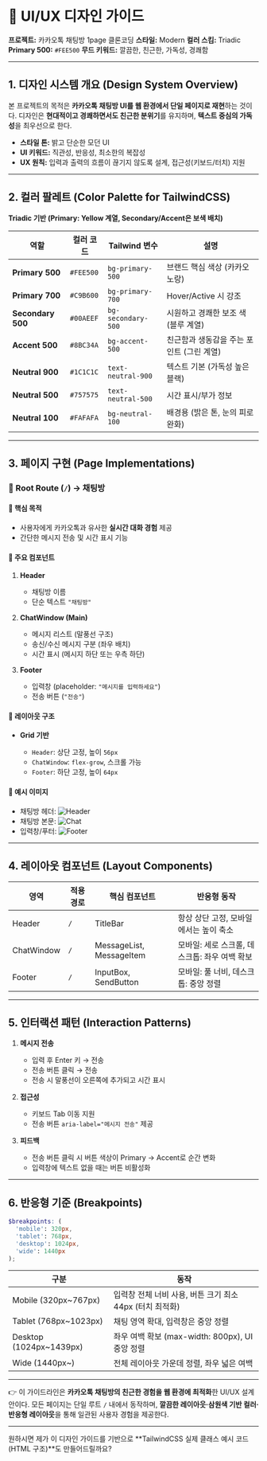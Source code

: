 # 🎨 UI/UX 디자인 가이드

**프로젝트:** 카카오톡 채팅방 1page 클론코딩
**스타일:** Modern
**컬러 스킴:** Triadic
**Primary 500:** `#FEE500`
**무드 키워드:** 깔끔한, 친근한, 가독성, 경쾌함

---

## 1. 디자인 시스템 개요 (Design System Overview)

본 프로젝트의 목적은 **카카오톡 채팅방 UI를 웹 환경에서 단일 페이지로 재현**하는 것이다.
디자인은 **현대적이고 경쾌하면서도 친근한 분위기**를 유지하며, **텍스트 중심의 가독성**을 최우선으로 한다.

* **스타일 톤:** 밝고 단순한 모던 UI
* **UI 키워드:** 직관성, 반응성, 최소한의 복잡성
* **UX 원칙:** 입력과 출력의 흐름이 끊기지 않도록 설계, 접근성(키보드/터치) 지원

---

## 2. 컬러 팔레트 (Color Palette for TailwindCSS)

**Triadic 기반 (Primary: Yellow 계열, Secondary/Accent은 보색 배치)**

| 역할                | 컬러 코드     | Tailwind 변수        | 설명                       |
| ----------------- | --------- | ------------------ | ------------------------ |
| **Primary 500**   | `#FEE500` | `bg-primary-500`   | 브랜드 핵심 색상 (카카오 노랑)       |
| **Primary 700**   | `#C9B600` | `bg-primary-700`   | Hover/Active 시 강조        |
| **Secondary 500** | `#00AEEF` | `bg-secondary-500` | 시원하고 경쾌한 보조 색 (블루 계열)    |
| **Accent 500**    | `#8BC34A` | `bg-accent-500`    | 친근함과 생동감을 주는 포인트 (그린 계열) |
| **Neutral 900**   | `#1C1C1C` | `text-neutral-900` | 텍스트 기본 (가독성 높은 블랙)       |
| **Neutral 500**   | `#757575` | `text-neutral-500` | 시간 표시/부가 정보              |
| **Neutral 100**   | `#FAFAFA` | `bg-neutral-100`   | 배경용 (밝은 톤, 눈의 피로 완화)     |

---

## 3. 페이지 구현 (Page Implementations)

### 📌 Root Route (`/`) → 채팅방

#### 🎯 핵심 목적

* 사용자에게 카카오톡과 유사한 **실시간 대화 경험** 제공
* 간단한 메시지 전송 및 시간 표시 기능

#### 🧩 주요 컴포넌트

1. **Header**

   * 채팅방 이름
   * 단순 텍스트 `"채팅방"`

2. **ChatWindow (Main)**

   * 메시지 리스트 (말풍선 구조)
   * 송신/수신 메시지 구분 (좌우 배치)
   * 시간 표시 (메시지 하단 또는 우측 하단)

3. **Footer**

   * 입력창 (placeholder: `"메시지를 입력하세요"`)
   * 전송 버튼 (`"전송"`)

#### 📐 레이아웃 구조

* **Grid 기반**

  * `Header`: 상단 고정, 높이 `56px`
  * `ChatWindow`: `flex-grow`, 스크롤 가능
  * `Footer`: 하단 고정, 높이 `64px`

#### 📸 예시 이미지

* 채팅방 헤더:
  ![Header](https://picsum.photos/seed/header/800/100)
* 채팅방 본문:
  ![Chat](https://picsum.photos/seed/chat/800/400)
* 입력창/푸터:
  ![Footer](https://picsum.photos/seed/footer/800/120)

---

## 4. 레이아웃 컴포넌트 (Layout Components)

| 영역         | 적용 경로 | 핵심 컴포넌트                  | 반응형 동작                      |
| ---------- | ----- | ------------------------ | --------------------------- |
| Header     | `/`   | TitleBar                 | 항상 상단 고정, 모바일에서는 높이 축소      |
| ChatWindow | `/`   | MessageList, MessageItem | 모바일: 세로 스크롤, 데스크톱: 좌우 여백 확보 |
| Footer     | `/`   | InputBox, SendButton     | 모바일: 풀 너비, 데스크톱: 중앙 정렬      |

---

## 5. 인터랙션 패턴 (Interaction Patterns)

1. **메시지 전송**

   * 입력 후 Enter 키 → 전송
   * 전송 버튼 클릭 → 전송
   * 전송 시 말풍선이 오른쪽에 추가되고 시간 표시

2. **접근성**

   * 키보드 Tab 이동 지원
   * 전송 버튼 `aria-label="메시지 전송"` 제공

3. **피드백**

   * 전송 버튼 클릭 시 버튼 색상이 Primary → Accent로 순간 변화
   * 입력창에 텍스트 없을 때는 버튼 비활성화

---

## 6. 반응형 기준 (Breakpoints)

```scss
$breakpoints: (
  'mobile': 320px,
  'tablet': 768px,
  'desktop': 1024px,
  'wide': 1440px
);
```

| 구분                       | 동작                                    |
| ------------------------ | ------------------------------------- |
| Mobile (320px\~767px)    | 입력창 전체 너비 사용, 버튼 크기 최소 44px (터치 최적화)  |
| Tablet (768px\~1023px)   | 채팅 영역 확대, 입력창은 중앙 정렬                  |
| Desktop (1024px\~1439px) | 좌우 여백 확보 (max-width: 800px), UI 중앙 정렬 |
| Wide (1440px\~)          | 전체 레이아웃 가운데 정렬, 좌우 넓은 여백              |

---

👉 이 가이드라인은 **카카오톡 채팅방의 친근한 경험을 웹 환경에 최적화**한 UI/UX 설계안이다.
모든 페이지는 단일 루트 `/` 내에서 동작하며, **깔끔한 레이아웃·삼원색 기반 컬러·반응형 레이아웃**을 통해 일관된 사용자 경험을 제공한다.

---

원하시면 제가 이 디자인 가이드를 기반으로 \*\*TailwindCSS 실제 클래스 예시 코드(HTML 구조)\*\*도 만들어드릴까요?

